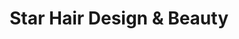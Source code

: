 ---
title: "Star Hair Design & Beauty"
url: /bathgate/star-hair-design-and-beauty/
shop: hairdresser
---
